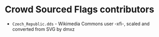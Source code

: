 Crowd Sourced Flags contributors
======

- `Czech_Republic.dds` - Wikimedia Commons user -xfi-, scaled and converted from SVG by dmxz